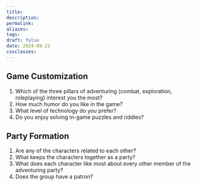 ```yaml
---
title: 
description: 
permalink: 
aliases: 
tags: 
draft: false
date: 2024-09-22
cssclasses:
---
```


## Game Customization

1. Which of the three pillars of adventuring (combat, exploration, roleplaying) interest you the most?
2. How much humor do you like in the game?
3. What level of technology do you prefer?
4. Do you enjoy solving in-game puzzles and riddles?

## Party Formation

1. Are any of the characters related to each other?
2. What keeps the characters together as a party?
3. What does each character like most about every other member of the adventuring party?
4. Does the group have a patron?
